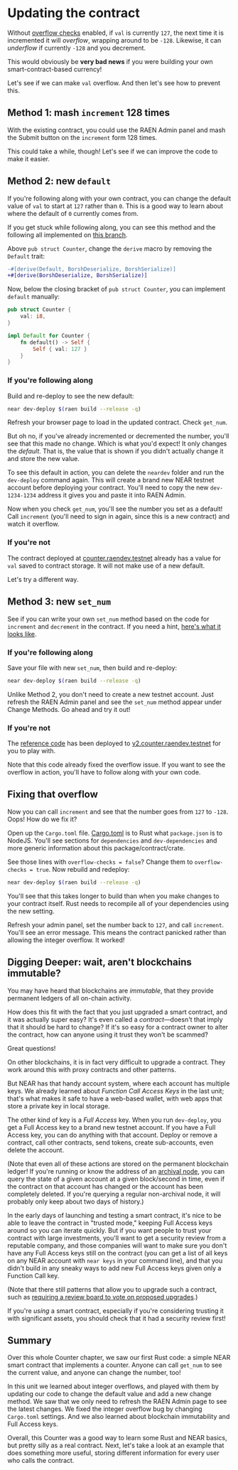 # Updating the contract

Without [overflow checks](https://doc.rust-lang.org/cargo/reference/profiles.html#overflow-checks) enabled, if `val` is currently `127`, the next time it is incremented it will _overflow_, wrapping around to be `-128`. Likewise, it can _underflow_ if currently `-128` and you decrement.

This would obviously be **very bad news** if you were building your own smart-contract-based currency!

Let's see if we can make `val` overflow. And then let's see how to prevent this.

## Method 1: mash `increment` 128 times

With the existing contract, you could use the RAEN Admin panel and mash the Submit button on the `increment` form 128 times.

This could take a while, though! Let's see if we can improve the code to make it easier.

## Method 2: new `default`

If you're following along with your own contract, you can change the default value of `val` to start at `127` rather than `0`. This is a good way to learn about where the default of `0` currently comes from.

If you get stuck while following along, you can see this method and the following all implemented on [this branch](https://github.com/raendev/examples/pull/4/files).

Above `pub struct Counter`, change the `derive` macro by removing the `Default` trait:

```diff
-#[derive(Default, BorshDeserialize, BorshSerialize)]
+#[derive(BorshDeserialize, BorshSerialize)]
```

Now, below the closing bracket of `pub struct Counter`, you can implement `default` manually:

```rust
pub struct Counter {
    val: i8,
}

impl Default for Counter {
    fn default() -> Self {
        Self { val: 127 }
    }
}
```

### If you're following along

Build and re-deploy to see the new default:

```bash
near dev-deploy $(raen build --release -q)
```

Refresh your browser page to load in the updated contract. Check `get_num`.

But oh no, if you've already incremented or decremented the number, you'll see that this made no change. Which is what you'd expect! It only changes the _default_. That is, the value that is shown if you didn't actually change it and store the new value.

To see this default in action, you can delete the `neardev` folder and run the `dev-deploy` command again. This will create a brand new NEAR testnet account before deploying your contract. You'll need to copy the new `dev-1234-1234` address it gives you and paste it into RAEN Admin.

Now when you check `get_num`, you'll see the number you set as a default! Call `increment` (you'll need to sign in again, since this is a new contract) and watch it overflow.

### If you're not

The contract deployed at [counter.raendev.testnet](https://raen.dev/admin/#/counter.raendev.testnet) already has a value for `val` saved to contract storage. It will not make use of a new default.

Let's try a different way.

## Method 3: new `set_num`

See if you can write your own `set_num` method based on the code for `increment` and `decrement` in the contract. If you need a hint, [here's what it looks like](https://github.com/raendev/examples/pull/4/files).

### If you're following along

Save your file with new `set_num`, then build and re-deploy:

```bash
near dev-deploy $(raen build --release -q)
```

Unlike Method 2, you don't need to create a new testnet account. Just refresh the RAEN Admin panel and see the `set_num` method appear under Change Methods. Go ahead and try it out!

### If you're not

The [reference code](https://github.com/raendev/examples/pull/4/files) has been deployed to [v2.counter.raendev.testnet](https://raen.dev/admin/#/v2.counter.raendev.testnet) for you to play with.

Note that this code already fixed the overflow issue. If you want to see the overflow in action, you'll have to follow along with your own code.

## Fixing that overflow

Now you can call `increment` and see that the number goes from `127` to `-128`. Oops! How do we fix it?

Open up the `Cargo.toml` file. [Cargo.toml](https://doc.rust-lang.org/cargo/guide/cargo-toml-vs-cargo-lock.html) is to Rust what `package.json` is to NodeJS. You'll see sections for `dependencies` and `dev-dependencies` and more generic information about this package/contract/crate.

See those lines with `overflow-checks = false`? Change them to `overflow-checks = true`. Now rebuild and redeploy:

```bash
near dev-deploy $(raen build --release -q)
```

You'll see that this takes longer to build than when you make changes to your contract itself. Rust needs to recompile all of your dependencies using the new setting.

Refresh your admin panel, set the number back to `127`, and call `increment`. You'll see an error message. This means the contract panicked rather than allowing the integer overflow. It worked!

## Digging Deeper: wait, aren't blockchains immutable?

You may have heard that blockchains are _immutable_, that they provide permanent ledgers of all on-chain activity.

How does this fit with the fact that you just upgraded a smart contract, and it was actually super easy? It's even called a _contract_—doesn't that imply that it should be hard to change? If it's so easy for a contract owner to alter the contract, how can anyone using it trust they won't be scammed?

Great questions!

On other blockchains, it is in fact very difficult to upgrade a contract. They work around this with proxy contracts and other patterns.

But NEAR has that handy account system, where each account has multiple keys. We already learned about _Function Call Access Keys_ in the last unit; that's what makes it safe to have a web-based wallet, with web apps that store a private key in local storage.

The other kind of key is a _Full Access_ key. When you run `dev-deploy`, you get a Full Access key to a brand new testnet account. If you have a Full Access key, you can do anything with that account. Deploy or remove a contract, call other contracts, send tokens, create sub-accounts, even delete the account.

(Note that even all of these actions are stored on the permanent blockchain ledger! If you're running or know the address of an [archival node](https://near-nodes.io/archival/run-archival-node-without-nearup), you can query the state of a given account at a given block/second in time, even if the contract on that account has changed or the account has been completely deleted. If you're querying a regular non-archival node, it will probably only keep about two days of history.)

In the early days of launching and testing a smart contract, it's nice to be able to leave the contract in "trusted mode," keeping Full Access keys around so you can iterate quickly. But if you want people to trust your contract with large investments, you'll want to get a security review from a reputable company, and those companies will want to make sure you don't have any Full Access keys still on the contract (you can get a list of all keys on any NEAR account with `near keys` in your command line), and that you didn't build in any sneaky ways to add new Full Access keys given only a Function Call key.

(Note that there still patterns that allow you to upgrade such a contract, such as [requiring a review board to vote on proposed upgrades](https://www.near-sdk.io/upgrading/via-dao-vote).)

If you're _using_ a smart contract, especially if you're considering trusting it with significant assets, you should check that it had a security review first!

## Summary

Over this whole Counter chapter, we saw our first Rust code: a simple NEAR smart contract that implements a counter. Anyone can call `get_num` to see the current value, and anyone can change the number, too!

In this unit we learned about integer overflows, and played with them by updating our code to change the default value and add a new change method. We saw that we only need to refresh the RAEN Admin page to see the latest changes. We fixed the integer overflow bug by changing `Cargo.toml` settings. And we also learned about blockchain immutability and Full Access keys.

Overall, this Counter was a good way to learn some Rust and NEAR basics, but pretty silly as a real contract. Next, let's take a look at an example that does something more useful, storing different information for every user who calls the contract.

